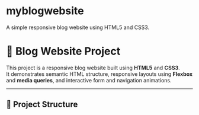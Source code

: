 # myblogwebsite
A simple responsive blog website using HTML5 and CSS3.
# 📝 Blog Website Project

This project is a responsive blog website built using **HTML5** and **CSS3**.  
It demonstrates semantic HTML structure, responsive layouts using **Flexbox** and **media queries**, and interactive form and navigation animations.

---

## 📂 Project Structure

